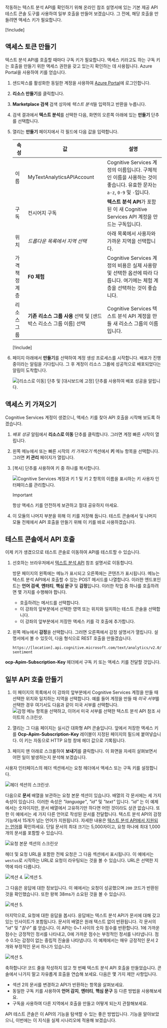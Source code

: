 작동하는 텍스트 분석 API를 확인하기 위해 온라인 참조 설명서에 있는 기본 제공 API 테스트 콘솔 도구를 사용하여 일부 호출을 만들어 보겠습니다. 그 전에, 해당 호출을 만들려면 액세스 키가 필요합니다.

[!include[](../../../includes/azure-sandbox-activate.md)]

## <a name="create-an-access-key"></a>액세스 토큰 만들기

텍스트 분석 API를 호출할 때마다 구독 키가 필요합니다. 액세스 키라고도 하는 구독 키는 호출을 만들기 위한 액세스 권한을 갖고 있는지 확인하는 데 사용됩니다. Azure Portal을 사용하여 키를 얻습니다.

1. 샌드박스를 활성화한 동일한 계정을 사용하여 [Azure Portal](https://portal.azure.com/learn.docs.microsoft.com?azure-portal=true)에 로그인합니다.

1. **리소스 만들기**를 클릭합니다.

1. **Marketplace 검색** 검색 상자에 *텍스트 분석*을 입력하고 반환을 누릅니다.

1. 검색 결과에서 **텍스트 분석**를 선택한 다음, 화면의 오른쪽 아래에 있는 **만들기** 단추를 선택합니다.

1. 열리는 **만들기** 페이지에서 각 필드에 다음 값을 입력합니다.

    |속성  | 값  | 설명  |
    |---------|---------|---------|
    |이름     |    MyTextAnalyticsAPIAccount     |  Cognitive Services 계정의 이름입니다. 구체적인 이름을 사용하는 것이 좋습니다. 유효한 문자는 `a-z`, `0-9` 및 `-`입니다.    |
    |구독     |  컨시어지 구독    |   **텍스트 분석 API**가 포함된 이 새 Cognitive Services API 계정을 만드는 구독입니다.      |
    |위치     |  *드롭다운 목록에서 지역 선택*       |  아래 목록에서 사용자와 가까운 지역을 선택합니다. |
    |가격 책정 계층     | **F0 체험**     |   Cognitive Services 계정의 비용은 실제 사용량 및 선택한 옵션에 따라 다릅니다. 여기에는 체험 계층을 선택하는 것이 좋습니다.      |
    |리소스 그룹     |  **기존 리소스 그룹 사용** 선택 및 <rgn>[샌드박스 리소스 그룹 이름]</rgn> 선택       |  Cognitive Services 텍스트 분석 API 계정을 만들 새 리소스 그룹의 이름입니다.       |

    [!include[](../../../includes/azure-sandbox-regions-first-mention-note-friendly.md)]


1. 페이지 아래에서 **만들기**를 선택하여 계정 생성 프로세스를 시작합니다. 배포가 진행 중이라는 알림을 기다립니다. 그 후 계정이 리소스 그룹에 성공적으로 배포되었다는 알림이 도착합니다.

    ![[리소스로 이동] 단추 및 [대시보드에 고정] 단추를 사용하여 배포 성공을 알립니다.](../media/deploy-resource-group-success.PNG)

## <a name="get-the-access-key"></a>액세스 키 가져오기

Cognitive Services 계정이 생겼으니, 액세스 키를 찾아 API 호출을 시작해 보도록 하겠습니다.

1. *배포 성공* 알림에서 **리소스로 이동** 단추를 클릭합니다. 그러면 계정 빠른 시작이 열립니다.

1. 왼쪽 메뉴에서 또는 빠른 시작의 *키 가져오기* 섹션에서 **키** 메뉴 항목을 선택합니다. 그러면 **키 관리** 페이지가 열립니다.

1. [복사] 단추를 사용하여 키 중 하나를 복사합니다.

    ![Cognitive Services 계정과 키 1 및 키 2 항목의 이름을 표시하는 키 사용자 인터페이스를 관리합니다.](../media/manage-keys.PNG)

    > [!IMPORTANT]
    > 항상 액세스 키를 안전하게 보관하고 절대 공유하지 마세요.

1. 이 모듈의 나머지 부분을 위해 이 키를 저장해 둡니다. 테스트 콘솔에서 및 나머지 모듈 전체에서 API 호출을 만들기 위해 이 키를 바로 사용하겠습니다.

## <a name="call-the-api-from-the-testing-console"></a>테스트 콘솔에서 API 호출

이제 키가 생겼으므로 테스트 콘솔로 이동하여 API를 테스트할 수 있습니다.

1. 선호하는 브라우저에서 [텍스트 분석 API](https://westus.dev.cognitive.microsoft.com/docs/services/TextAnalytics.V2.0/operations/56f30ceeeda5650db055a3c7?azure-portal=true) 참조 설명서로 이동합니다.

    방문 페이지의 왼쪽에는 메뉴가 표시되고 오른쪽에는 콘텐츠가 표시됩니다. 메뉴는 텍스트 분석 API에서 호출할 수 있는 POST 메서드를 나열합니다. 이러한 엔드포인트는 **언어 검색**, **엔터티**, **핵심 문구** 및 **감정**입니다. 이러한 작업 중 하나를 호출하려면 몇 가지를 수행해야 합니다.

    - 호출하려는 메서드를 선택합니다.
    - 이 강좌의 앞부분에서 선택한 영역 또는 위치와 일치하는 테스트 콘솔을 선택합니다.
    - 이 강좌의 앞부분에서 저장한 액세스 키를 각 호출에 추가합니다.

1. 왼쪽 메뉴에서 **감정**을 선택합니다. 그러면 오른쪽에서 감정 설명서가 열립니다. 설명서에서 볼 수 있듯이, 다음 형식으로 REST 호출을 만들겠습니다.

    `https://[location].api.cognitive.microsoft.com/text/analytics/v2.0/sentiment`

**ocp-Apim-Subscription-Key** 헤더에서 구독 키 또는 액세스 키를 전달할 것입니다.

## <a name="make-some-api-calls"></a>일부 API 호출 만들기

1. 이 페이지의 목록에서 이 강좌의 앞부분에서 Cognitive Services 계정을 만들 때 선택한 위치와 일치하는 지역을 선택합니다. 예를 들어 계정을 만들 때 *미국 서부*를 선택한 경우 여기서도 다음과 같이 미국 서부를 선택합니다.
    ![감정 메뉴 항목을 선택하고, 이어서 미국 서부를 선택한 텍스트 분석 API 참조 사이트의 스크린샷.](../media/select-testing-console-region.png)

1. 열리는 그 다음 페이지는 실시간 대화형 API 콘솔입니다. 앞에서 저장한 액세스 키를 **Ocp-Apim-Subscription-Key** 레이블이 지정된 페이지의 필드에 붙여넣습니다. 이 키는 자동으로 HTTP 요청 창에 헤더 값으로 기록됩니다.

1. 페이지 맨 아래로 스크롤하여 **보내기**를 클릭합니다. 이 화면을 자세히 살펴보면서 어떤 일이 발생하는지 분석해 보겠습니다.

사용자 인터페이스의 헤더 섹션에서는 요청 헤더에서 액세스 또는 구독 키를 설정합니다.

![헤더 섹션의 스크린샷.](../media/2-marker.PNG)

다음으로 **문서** 배열을 보관하는 요청 본문 섹션이 있습니다. 배열의 각 문서에는 세 가지 속성이 있습니다. 이러한 속성은 *"language"*, *"id"* 및 *"text"* 입니다. *"id"* 는 이 예제에서는 숫자이지만, 문서 배열에서 고유하기만 하다면 어떤 것이라도 상관 없습니다. 또한 이 예에서는 세 가지 다른 언어로 작성된 문서를 전달합니다. 텍스트 분석 API의 감정 기능에서 15개가 넘는 언어가 지원됩니다. 자세한 내용은 [텍스트 분석 API에서 지원되는 언어](https://docs.microsoft.com//azure/cognitive-services/text-analytics/text-analytics-supported-languages)를 확인하세요. 단일 문서의 최대 크기는 5,000자이고, 요청 하나에 최대 1,000개의 문서를 포함할 수 있습니다.

![요청 본문 섹션의 스크린샷](../media/3-marker.PNG)

헤더 및 요청 URL을 포함한 전체 요청은 그 다음 섹션에서 표시됩니다. 이 예에서는 `westus`로 시작하는 URL로 요청이 라우팅되는 것을 볼 수 있습니다. URL은 선택한 지역에 따라 다릅니다.

![섹션 4.](../media/4-marker.PNG)
![섹션 5.](../media/5-marker.PNG)

그 다음은 응답에 대한 정보입니다. 이 예에서는 요청이 성공했으며 `200` 코드가 반환된 것을 확인했습니다. 또한 왕복 38ms가 소요된 것을 볼 수 있습니다.

![섹션 5.](../media/6-marker.PNG)

마지막으로, 요청에 대한 응답을 봅시다. 응답에는 텍스트 분석 API가 문서에 대해 갖고 있는 인사이트가 포함됩니다. 문서의 배열은 원래 텍스트 없이 반환됩니다. 각 문서의 *"id"* 및 *"잠수"* 를 얻습니다. 이 API는 0~1 사이의 숫자 점수를 반환합니다. 1에 가까운 점수는 긍정적인 정서를 나타내고, 0에 가까운 점수는 부정적인 정서를 나타냅니다. 점수 0.5는 감정이 없는 중립적 진술을 나타냅니다. 이 예제에서는 매우 긍정적인 문서 2개와 부정적인 문서 하나가 있습니다.

![섹션 5.](../media/7-marker.PNG)

축하합니다! 코드 줄을 작성하지 않고 첫 번째 텍스트 분석 API 호출을 만들었습니다. 콘솔에서 나가지 말고 자유롭게 호출을 연습해 보세요. 다음은 몇 가지 제안 사항입니다.

- 섹션 2의 문서를 변경하고 API가 반환하는 항목을 살펴보세요.
- 동일한 구독 키를 사용하여 **언어 감지**, **엔터티**, **핵심 문구** 등 다른 방법을 사용해보세요.
- 구독을 사용하여 다른 지역에서 호출을 만들고 어떻게 되는지 관찰해보세요.

API 테스트 콘솔은 이 API의 기능을 탐색할 수 있는 좋은 방법입니다. 기능을 알아보았으니, 이번에는 이 지식을 실제 시나리오에 적용해 보겠습니다.